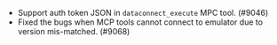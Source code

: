 - Support auth token JSON in `dataconnect_execute` MPC tool. (#9046)
- Fixed the bugs when MCP tools cannot connect to emulator due to version mis-matched. (#9068)
